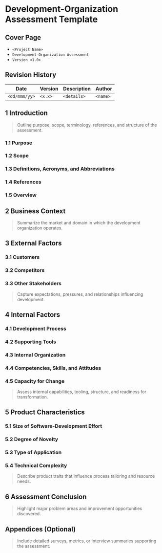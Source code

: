 # Development-Organization Assessment Template


## Cover Page
- `<Project Name>`
- `Development-Organization Assessment`
- `Version <1.0>`

## Revision History
| Date | Version | Description | Author |
| --- | --- | --- | --- |
| `<dd/mmm/yy>` | `<x.x>` | `<details>` | `<name>` |

## 1 Introduction
> Outline purpose, scope, terminology, references, and structure of the assessment.

### 1.1 Purpose
### 1.2 Scope
### 1.3 Definitions, Acronyms, and Abbreviations
### 1.4 References
### 1.5 Overview

## 2 Business Context
> Summarize the market and domain in which the development organization operates.

## 3 External Factors
### 3.1 Customers
### 3.2 Competitors
### 3.3 Other Stakeholders
> Capture expectations, pressures, and relationships influencing development.

## 4 Internal Factors
### 4.1 Development Process
### 4.2 Supporting Tools
### 4.3 Internal Organization
### 4.4 Competencies, Skills, and Attitudes
### 4.5 Capacity for Change
> Assess internal capabilities, tooling, structure, and readiness for transformation.

## 5 Product Characteristics
### 5.1 Size of Software-Development Effort
### 5.2 Degree of Novelty
### 5.3 Type of Application
### 5.4 Technical Complexity
> Describe product traits that influence process tailoring and resource needs.

## 6 Assessment Conclusion
> Highlight major problem areas and improvement opportunities discovered.

## Appendices (Optional)
> Include detailed surveys, metrics, or interview summaries supporting the assessment.
